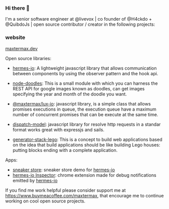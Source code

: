### Hi there 👋

I'm a senior software engineer at @livevox | co founder of @H4ckdo +  @QuibdoJs
| open source contributor / creator in the following projects: 

### website
[maxtermax.dev](https://www.npmjs.com/package/hermes-io#get-started])

Open source libraries:

- [hermes-io](https://www.npmjs.com/package/hermes-io#get-started): A lightweight javascript library that allows communication between components by using the observer pattern and the hook api.

- [node-doodles](https://www.npmjs.com/package/node-doodles): This is a small module with which you can harness the REST API for google images known as doodles, can get images specifying the year and month of the doodle you want.

- [@maxtermax/lux-io](https://www.npmjs.com/package/@maxtermax/lux-io): 
javascript library, is a simple class that allows promises executions in queue, the execution queue have a maximum number of concurrent promises that can be execute at the same time.

- [dispatch-model](https://www.npmjs.com/package/dispatch-model):
javascript library for resolve http requests in a standar format works great with expressjs and sails.

- [generator-stack-lego](https://www.npmjs.com/package/generator-stack-lego): This is a concept to build web applications based on the idea that build applications should be like building Lego houses: putting blocks ending with a complete application.

Apps:
- [sneaker store](https://sneaker-store-1.vercel.app): sneaker store demo for [hermes-io](https://www.npmjs.com/package/hermes-io#get-started)
- [hermes-io Inspector](https://chrome.google.com/webstore/detail/hermes-io/pjdkgcpikfmkncldipldmimanfkpeedm?hl=en): chrome extension made for debug notifications emitted by [hermes-io](https://www.npmjs.com/package/hermes-io#get-started)  

If you find me work helpful please consider support me at https://www.buymeacoffee.com/maxtermax, that encourage me to continue working on cool open source projects.


